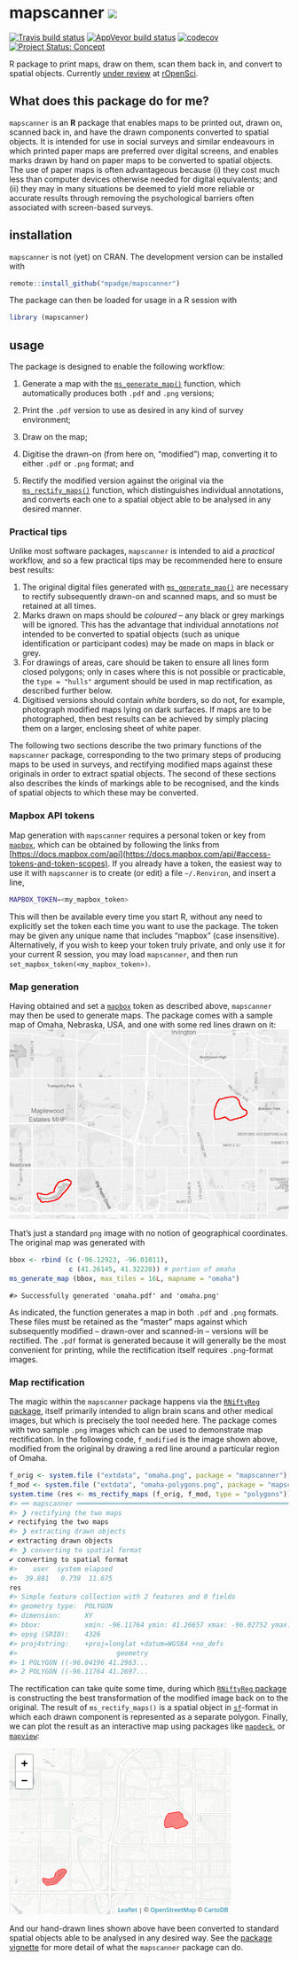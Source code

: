 <!-- README.md is generated from README.Rmd. Please edit that file -->

# mapscanner ![](http://www.textfiles.com/underconstruction/CoColosseumHoop5020underconstruction_blk.gif)

<!-- badges: start -->

[![Travis build
status](https://travis-ci.org/mpadge/mapscanner.svg?branch=master)](https://travis-ci.org/mpadge/mapscanner)
[![AppVeyor build
status](https://ci.appveyor.com/api/projects/status/github/mpadge/mapscanner?branch=master&svg=true)](https://ci.appveyor.com/project/mpadge/mapscanner)
[![codecov](https://codecov.io/gh/mpadge/mapscanner/branch/master/graph/badge.svg)](https://codecov.io/gh/mpadge/mapscanner)
[![Project Status:
Concept](https://www.repostatus.org/badges/latest/concept.svg)](https://www.repostatus.org/#concept)
<!-- badges: end -->

R package to print maps, draw on them, scan them back in, and convert to
spatial objects. Currently [under
review](https://github.com/ropensci/software-review/issues/330#event-2513283441)
at [rOpenSci](https://ropensci.org).

## What does this package do for me?

`mapscanner` is an **R** package that enables maps to be printed out,
drawn on, scanned back in, and have the drawn components converted to
spatial objects. It is intended for use in social surveys and similar
endeavours in which printed paper maps are preferred over digital
screens, and enables marks drawn by hand on paper maps to be converted
to spatial objects. The use of paper maps is often advantageous because
(i) they cost much less than computer devices otherwise needed for
digital equivalents; and (ii) they may in many situations be deemed to
yield more reliable or accurate results through removing the
psychological barriers often associated with screen-based surveys.

## installation

`mapscanner` is not (yet) on CRAN. The development version can be
installed with

``` r
remote::install_github("mpadge/mapscanner")
```

The package can then be loaded for usage in a R session with

``` r
library (mapscanner)
```

## usage

The package is designed to enable the following workflow:

1.  Generate a map with the
    [`ms_generate_map()`](https://mpadge.github.io/mapscanner/reference/ms_generate_map.html)
    function, which automatically produces both `.pdf` and `.png`
    versions;

2.  Print the `.pdf` version to use as desired in any kind of survey
    environment;

3.  Draw on the map;

4.  Digitise the drawn-on (from here on, “modified”) map, converting it
    to either `.pdf` or `.png` format; and

5.  Rectify the modified version against the original via the
    [`ms_rectify_maps()`](https://mpadge.github.io/mapscanner/reference/ms_rectify_maps.html)
    function, which distinguishes individual annotations, and converts
    each one to a spatial object able to be analysed in any desired
    manner.

### Practical tips

Unlike most software packages, `mapscanner` is intended to aid a
*practical* workflow, and so a few practical tips may be recommended
here to ensure best results:

1.  The original digital files generated with
    [`ms_generate_map()`](https://mpadge.github.io/mapscanner/reference/ms_generate_map.html)
    are necessary to rectify subsequently drawn-on and scanned maps, and
    so must be retained at all times.
2.  Marks drawn on maps should be *coloured* – any black or grey
    markings will be ignored. This has the advantage that individual
    annotations *not* intended to be converted to spatial objects (such
    as unique identification or participant codes) may be made on maps
    in black or grey.
3.  For drawings of areas, care should be taken to ensure all lines form
    closed polygons; only in cases where this is not possible or
    practicable, the `type = "hulls"` argument should be used in map
    rectification, as described further below.
4.  Digitised versions should contain *white* borders, so do not, for
    example, photograph modified maps lying on dark surfaces. If maps
    are to be photographed, then best results can be achieved by simply
    placing them on a larger, enclosing sheet of white paper.

The following two sections describe the two primary functions of the
`mapscanner` package, corresponding to the two primary steps of
producing maps to be used in surveys, and rectifying modified maps
against these originals in order to extract spatial objects. The second
of these sections also describes the kinds of markings able to be
recognised, and the kinds of spatial objects to which these may be
converted.

### Mapbox API tokens

Map generation with `mapscanner` requires a personal token or key from
[`mapbox`](https://mapbox.com), which can be obtained by following the
links from
[https://docs.mapbox.com/api](https://docs.mapbox.com/api/#access-tokens-and-token-scopes).
If you already have a token, the easiest way to use it with `mapscanner`
is to create (or edit) a file `~/.Renviron`, and insert a line,

``` bash
MAPBOX_TOKEN=<my_mapbox_token>
```

This will then be available every time you start R, without any need to
explicitly set the token each time you want to use the package. The
token may be given any unique name that includes “mapbox” (case
insensitive). Alternatively, if you wish to keep your token truly
private, and only use it for your current R session, you may load
`mapscanner`, and then run `set_mapbox_token(<my_mapbox_token>)`.

### Map generation

Having obtained and set a [`mapbox`](https://mapbox.com) token as
described above, `mapscanner` may then be used to generate maps. The
package comes with a sample map of Omaha, Nebraska, USA, and one with
some red lines drawn on it: ![](./man/figures/omaha-polygons.png)

That’s just a standard `png` image with no notion of geographical
coordinates. The original map was generated with

``` r
bbox <- rbind (c (-96.12923, -96.01011),
               c (41.26145, 41.32220)) # portion of omaha
ms_generate_map (bbox, max_tiles = 16L, mapname = "omaha")
```

    #> Successfully generated 'omaha.pdf' and 'omaha.png'

As indicated, the function generates a map in both `.pdf` and `.png`
formats. These files must be retained as the “master” maps against which
subsequently modified – drawn-over and scanned-in – versions will be
rectified. The `.pdf` format is generated because it will generally be
the most convenient for printing, while the rectification itself
requires `.png`-format images.

### Map rectification

The magic within the `mapscanner` package happens via the [`RNiftyReg`
package](https://github.com/jonclayden/RNiftyReg), itself primarily
intended to align brain scans and other medical images, but which is
precisely the tool needed here. The package comes with two sample `.png`
images which can be used to demonstrate map rectification. In the
following code, `f_modified` is the image shown above, modified from the
original by drawing a red line around a particular region of Omaha.

``` r
f_orig <- system.file ("extdata", "omaha.png", package = "mapscanner")
f_mod <- system.file ("extdata", "omaha-polygons.png", package = "mapscanner")
system.time (res <- ms_rectify_maps (f_orig, f_mod, type = "polygons"))
#> ══ mapscanner ═════════════════════════════════════════════════════════════
#> ❯ rectifying the two maps 
✔ rectifying the two maps 
#> ❯ extracting drawn objects 
✔ extracting drawn objects 
#> ❯ converting to spatial format 
✔ converting to spatial format
#>    user  system elapsed 
#>  39.881   0.739  11.675
res
#> Simple feature collection with 2 features and 0 fields
#> geometry type:  POLYGON
#> dimension:      XY
#> bbox:           xmin: -96.11764 ymin: 41.26657 xmax: -96.02752 ymax: 41.3008
#> epsg (SRID):    4326
#> proj4string:    +proj=longlat +datum=WGS84 +no_defs
#>                         geometry
#> 1 POLYGON ((-96.04196 41.2963...
#> 2 POLYGON ((-96.11764 41.2697...
```

The rectification can take quite some time, during which [`RNiftyReg`
package](https://github.com/jonclayden/RNiftyReg) is constructing the
best transformation of the modified image back on to the original. The
result of `ms_rectify_maps()` is a spatial object in
[`sf`](https://cran.r-project.org/package=sf)-format in which each drawn
component is represented as a separate polygon. Finally, we can plot the
result as an interactive map using packages like
[`mapdeck`](https://github.com/symbolixAU/mapdeck), or
[`mapview`](https://github.com/r-spatial/mapview):

![](./man/figures/leaflet-1.png)

And our hand-drawn lines shown above have been converted to standard
spatial objects able to be analysed in any desired way. See the [package
vignette](https://mpadge.github.io/mapscanner/articles/mapscanner.html)
for more detail of what the `mapscanner` package can do.
